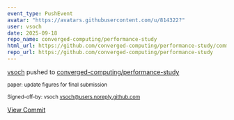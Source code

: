 ```yaml
---
event_type: PushEvent
avatar: "https://avatars.githubusercontent.com/u/814322?"
user: vsoch
date: 2025-09-18
repo_name: converged-computing/performance-study
html_url: https://github.com/converged-computing/performance-study/commit/4d4e40fda7ef1a06c09bebbf26648fe46158d4d6
repo_url: https://github.com/converged-computing/performance-study
---
```


<a href='https://github.com/vsoch' target='_blank'>vsoch</a> pushed to <a href='https://github.com/converged-computing/performance-study' target='_blank'>converged-computing/performance-study</a>

<small>paper: update figures for final submission

Signed-off-by: vsoch <vsoch@users.noreply.github.com></small>

<a href='https://github.com/converged-computing/performance-study/commit/4d4e40fda7ef1a06c09bebbf26648fe46158d4d6' target='_blank'>View Commit</a>